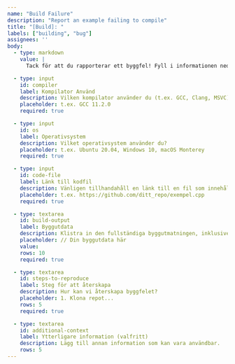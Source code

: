 ```yaml
---
name: "Build Failure"
description: "Report an example failing to compile"
title: "[Build]: "
labels: ["building", "bug"]
assignees: ''
body:
  - type: markdown
    value: |
      Tack för att du rapporterar ett byggfel! Fyll i informationen nedan så att vi kan undersöka.  Se vår [C++-wiki]() för mer information.

  - type: input
    id: compiler
    label: Kompilator Använd
    description: Vilken kompilator använder du (t.ex. GCC, Clang, MSVC)? Inkludera versionen om möjligt.
    placeholder: t.ex. GCC 11.2.0
    required: true

  - type: input
    id: os
    label: Operativsystem
    description: Vilket operativsystem använder du?
    placeholder: t.ex. Ubuntu 20.04, Windows 10, macOS Monterey
    required: true

  - type: input
    id: code-file
    label: Länk till kodfil
    description: Vänligen tillhandahåll en länk till en fil som innehåller ett minimalt, självständigt exempel som visar byggfelet. Ju mindre exemplet är, desto bättre.
    placeholder: t.ex. https://github.com/ditt_repo/exempel.cpp
    required: true

  - type: textarea
    id: build-output
    label: Byggutdata
    description: Klistra in den fullständiga byggutmatningen, inklusive eventuella felmeddelanden.
    placeholder: // Din byggutdata här
    value:
    rows: 10
    required: true

  - type: textarea
    id: steps-to-reproduce
    label: Steg för att återskapa
    description: Hur kan vi återskapa byggfelet?
    placeholder: 1. Klona repot...
    rows: 5
    required: true

  - type: textarea
    id: additional-context
    label: Ytterligare information (valfritt)
    description: Lägg till annan information som kan vara användbar.
    rows: 5
---
```


